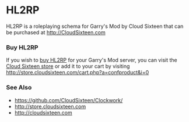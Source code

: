 # HL2RP
HL2RP is a roleplaying schema for Garry's Mod by Cloud Sixteen that can be purchased at http://CloudSixteen.com

### Buy HL2RP

If you wish to [buy HL2RP](http://store.cloudsixteen.com/cart.php) for your Garry's Mod server, you can visit the [Cloud Sixteen store](http://store.cloudsixteen.com/cart.php) or add it to your cart by visiting http://store.cloudsixteen.com/cart.php?a=confproduct&i=0

### See Also

* https://github.com/CloudSixteen/Clockwork/
* http://store.cloudsixteen.com
* http://cloudsixteen.com
